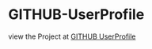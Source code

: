 # GITHUB-UserProfile


view the Project at [GITHUB UserProfile](https://jehankandy.github.io/GITHUB-UserProfile/)
